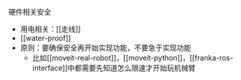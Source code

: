 硬件相关安全
- 用电相关：[[走线]]
- [[water-proof]]
- 原则：要确保安全再开始实现功能，不要急于实现功能
  - 比如[[moveit-real-robot]]，[[moveit-python]]，[[franka-ros-interface]]中都需要先知道怎么限速才开始玩机械臂